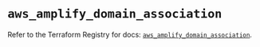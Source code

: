 # `aws_amplify_domain_association`

Refer to the Terraform Registry for docs: [`aws_amplify_domain_association`](https://registry.terraform.io/providers/hashicorp/aws/5.74.0/docs/resources/amplify_domain_association).

